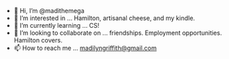 - 👋 Hi, I’m @madithemega
- 👀 I’m interested in ... Hamilton, artisanal cheese, and my kindle.
- 🌱 I’m currently learning ... CS!
- 💞️ I’m looking to collaborate on ... friendships. Employment opportunities. Hamilton covers. 
- 📫 How to reach me ... madilyngriffith@gmail.com

<!---
madithemega/madithemega is a ✨ special ✨ repository because its `README.md` (this file) appears on your GitHub profile.
You can click the Preview link to take a look at your changes.
--->

